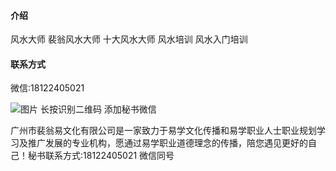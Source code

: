 #### 介绍
风水大师	裴翁风水大师 十大风水大师
风水培训	风水入门培训	

#### 联系方式
微信:18122405021 

![图片](https://gitee.com/peiwengyi-cultur/documents-saving/raw/master/images/wx.jpg)
长按识别二维码 添加秘书微信

广州市裴翁易文化有限公司是一家致力于易学文化传播和易学职业人士职业规划学习及推广发展的专业机构，愿通过易学职业道德理念的传播，陪您遇见更好的自己！秘书联系方式:18122405021 微信同号
